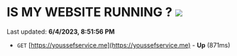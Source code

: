 # IS MY WEBSITE RUNNING ? [![](https://img.shields.io/static/v1?label=Sponsor&message=%E2%9D%A4&logo=GitHub&color=%23fe8e86)](https://github.com/sponsors/<username>)

Last updated: **6/4/2023, 8:51:56 PM**

- `GET` [https://youssefservice.me](https://youssefservice.me) - **Up** (871ms)
